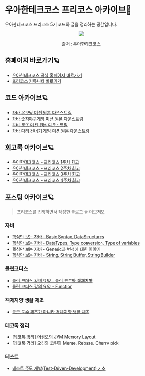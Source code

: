 # 우아한테크코스 프리코스 아카이브🌚

우아한테크코스 프리코스 5기 코드와 글을 정리하는 공간입니다.

<p align ="center">

<img src="https://user-images.githubusercontent.com/39932141/204072572-59aeffaf-d254-43e4-92d1-5a4f7c31a946.jpg" />
<p align ="center">출처 : 우아한테크코스</p>

</p>


## 홈페이지 바로가기🪐

- [우아한테크코스 공식 홈페이지 바로가기](https://woowacourse.github.io/) 
- [프리코스 커뮤니티 바로가기](https://github.com/orgs/woowacourse-precourse/discussions)



## 코드 아카이브🪐
 
 - [자바 온보딩 미션 원본 다운스트림](https://github.com/le2sky/java-onboarding/tree/le2sky)
 - [자바 숫자야구게임 미션 원본 다운스트림](https://github.com/le2sky/java-baseball/tree/le2sky)
 - [자바 로또 미션 원본 다운스트림](https://github.com/le2sky/java-lotto/tree/le2sky)
 - [자바 다리 건너기 게임 미션 원본 다운스트림](https://github.com/le2sky/java-bridge/tree/le2sky)
 
 
 ## 회고록 아카이브🪐 
 - [우아한테크코스 - 프리코스 1주차 회고](https://le2ksy.tistory.com/24)
 - [우아한테크코스 - 프리코스 2주차 회고](https://le2ksy.tistory.com/27)
 - [우아한테크코스 - 프리코스 3주차 회고](https://le2ksy.tistory.com/32)
 - [우아한테크코스 - 프리코스 4주차 회고](https://le2ksy.tistory.com/37)
 
 
 ## 포스팅 아카이브🪐
 
 > 프리코스를 진행하면서 작성한 블로그 글 이모저모
 
 ### 자바
 
 - [핵심만 보는 자바 - Basic Syntax, DataStructures](https://le2ksy.tistory.com/21) 
 - [핵심만 보는 자바 - DataTypes, Type conversion, Type of variables](https://le2ksy.tistory.com/22)
 - [핵심만 보는 자바 - Generic과 변성에 대한 이야기](https://le2ksy.tistory.com/23)
 - [핵심만 보는 자바 - String, String Buffer, String Builder](https://le2ksy.tistory.com/28)
 
 
 ### 클린코더스
 - [클린 코더스 강의 요약 - 클린 코드와 객체지향](https://le2ksy.tistory.com/33)
 - [클린 코더스 강의 요약 - Function](https://le2ksy.tistory.com/34)
 
 ### 객체지향 생활 체조
 - [국군 도수 체조가 아니라 객체지향 생활 체조](https://le2ksy.tistory.com/36)
 
 ### 테코톡 정리
 - [[테코톡 정리] 어썸오의 JVM Memory Layout](https://le2ksy.tistory.com/30)
 - [[테코톡 정리] 오리와 코린의 Merge, Rebase, Cherry pick](https://le2ksy.tistory.com/25)
 
 ### 테스트
 - [테스트 주도 개발(Test-Driven-Development) 기초](https://le2ksy.tistory.com/26)
 
 
